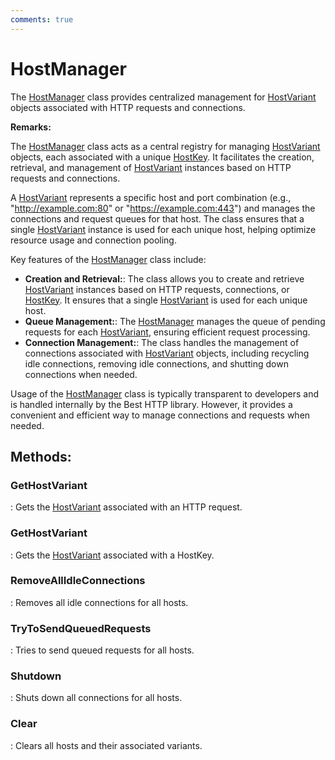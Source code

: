 ```yaml
---
comments: true
---
```

# HostManager

The [HostManager](HostManager.md) class provides centralized management for [HostVariant](HostVariant.md) objects associated with HTTP requests and connections. 

**Remarks:**

The [HostManager](HostManager.md) class acts as a central registry for managing [HostVariant](HostVariant.md) objects, each associated with a unique [HostKey](HostKey.md). It facilitates the creation, retrieval, and management of [HostVariant](HostVariant.md) instances based on HTTP requests and connections. 

 A [HostVariant](HostVariant.md) represents a specific host and port combination (e.g., "http://example.com:80" or "https://example.com:443") and manages the connections and request queues for that host. The class ensures that a single [HostVariant](HostVariant.md) instance is used for each unique host, helping optimize resource usage and connection pooling. 

 Key features of the [HostManager](HostManager.md) class include: 

- **Creation and Retrieval:**:  The class allows you to create and retrieve [HostVariant](HostVariant.md) instances based on HTTP requests, connections, or [HostKey](HostKey.md). It ensures that a single [HostVariant](HostVariant.md) is used for each unique host. 
- **Queue Management:**:  The [HostManager](HostManager.md) manages the queue of pending requests for each [HostVariant](HostVariant.md), ensuring efficient request processing. 
- **Connection Management:**:  The class handles the management of connections associated with [HostVariant](HostVariant.md) objects, including recycling idle connections, removing idle connections, and shutting down connections when needed. 



 Usage of the [HostManager](HostManager.md) class is typically transparent to developers and is handled internally by the Best HTTP library. However, it provides a convenient and efficient way to manage connections and requests when needed. 


## **Methods**:

### **GetHostVariant**
: Gets the [HostVariant](HostVariant.md) associated with an HTTP request. 

### **GetHostVariant**
: Gets the [HostVariant](HostVariant.md) associated with a HostKey. 

### **RemoveAllIdleConnections**
: Removes all idle connections for all hosts. 

### **TryToSendQueuedRequests**
: Tries to send queued requests for all hosts. 

### **Shutdown**
: Shuts down all connections for all hosts. 

### **Clear**
: Clears all hosts and their associated variants. 